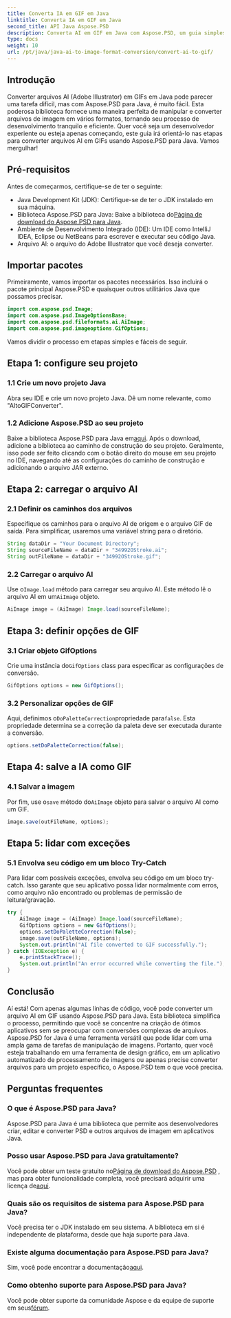 ```yaml
---
title: Converta IA em GIF em Java
linktitle: Converta IA em GIF em Java
second_title: API Java Aspose.PSD
description: Converta AI em GIF em Java com Aspose.PSD, um guia simples e eficiente para desenvolvedores. Aprenda os pré-requisitos, etapas e perguntas frequentes para uma conversão perfeita.
type: docs
weight: 10
url: /pt/java/java-ai-to-image-format-conversion/convert-ai-to-gif/
---
```

## Introdução
Converter arquivos AI (Adobe Illustrator) em GIFs em Java pode parecer uma tarefa difícil, mas com Aspose.PSD para Java, é muito fácil. Esta poderosa biblioteca fornece uma maneira perfeita de manipular e converter arquivos de imagem em vários formatos, tornando seu processo de desenvolvimento tranquilo e eficiente. Quer você seja um desenvolvedor experiente ou esteja apenas começando, este guia irá orientá-lo nas etapas para converter arquivos AI em GIFs usando Aspose.PSD para Java. Vamos mergulhar!
## Pré-requisitos
Antes de começarmos, certifique-se de ter o seguinte:
- Java Development Kit (JDK): Certifique-se de ter o JDK instalado em sua máquina.
- Biblioteca Aspose.PSD para Java: Baixe a biblioteca do[Página de download do Aspose.PSD para Java](https://releases.aspose.com/psd/java/).
- Ambiente de Desenvolvimento Integrado (IDE): Um IDE como IntelliJ IDEA, Eclipse ou NetBeans para escrever e executar seu código Java.
- Arquivo AI: o arquivo do Adobe Illustrator que você deseja converter.
## Importar pacotes
Primeiramente, vamos importar os pacotes necessários. Isso incluirá o pacote principal Aspose.PSD e quaisquer outros utilitários Java que possamos precisar.
```java
import com.aspose.psd.Image;
import com.aspose.psd.ImageOptionsBase;
import com.aspose.psd.fileformats.ai.AiImage;
import com.aspose.psd.imageoptions.GifOptions;
```
Vamos dividir o processo em etapas simples e fáceis de seguir.
## Etapa 1: configure seu projeto
### 1.1 Crie um novo projeto Java
Abra seu IDE e crie um novo projeto Java. Dê um nome relevante, como "AItoGIFConverter".
### 1.2 Adicione Aspose.PSD ao seu projeto
 Baixe a biblioteca Aspose.PSD para Java em[aqui](https://releases.aspose.com/psd/java/). Após o download, adicione a biblioteca ao caminho de construção do seu projeto. Geralmente, isso pode ser feito clicando com o botão direito do mouse em seu projeto no IDE, navegando até as configurações do caminho de construção e adicionando o arquivo JAR externo.
## Etapa 2: carregar o arquivo AI
### 2.1 Definir os caminhos dos arquivos
Especifique os caminhos para o arquivo AI de origem e o arquivo GIF de saída. Para simplificar, usaremos uma variável string para o diretório.
```java
String dataDir = "Your Document Directory";
String sourceFileName = dataDir + "34992OStroke.ai";
String outFileName = dataDir + "34992OStroke.gif";
```
### 2.2 Carregar o arquivo AI
 Use o`Image.load` método para carregar seu arquivo AI. Este método lê o arquivo AI em um`AiImage` objeto.
```java
AiImage image = (AiImage) Image.load(sourceFileName);
```
## Etapa 3: definir opções de GIF
### 3.1 Criar objeto GifOptions
 Crie uma instância do`GifOptions` class para especificar as configurações de conversão.
```java
GifOptions options = new GifOptions();
```
### 3.2 Personalizar opções de GIF
 Aqui, definimos o`DoPaletteCorrection`propriedade para`false`. Esta propriedade determina se a correção da paleta deve ser executada durante a conversão.
```java
options.setDoPaletteCorrection(false);
```
## Etapa 4: salve a IA como GIF
### 4.1 Salvar a imagem
 Por fim, use o`save` método do`AiImage` objeto para salvar o arquivo AI como um GIF.
```java
image.save(outFileName, options);
```
## Etapa 5: lidar com exceções
### 5.1 Envolva seu código em um bloco Try-Catch
Para lidar com possíveis exceções, envolva seu código em um bloco try-catch. Isso garante que seu aplicativo possa lidar normalmente com erros, como arquivo não encontrado ou problemas de permissão de leitura/gravação.
```java
try {
    AiImage image = (AiImage) Image.load(sourceFileName);
    GifOptions options = new GifOptions();
    options.setDoPaletteCorrection(false);
    image.save(outFileName, options);
    System.out.println("AI file converted to GIF successfully.");
} catch (IOException e) {
    e.printStackTrace();
    System.out.println("An error occurred while converting the file.");
}
```
## Conclusão
Aí está! Com apenas algumas linhas de código, você pode converter um arquivo AI em GIF usando Aspose.PSD para Java. Esta biblioteca simplifica o processo, permitindo que você se concentre na criação de ótimos aplicativos sem se preocupar com conversões complexas de arquivos. 
Aspose.PSD for Java é uma ferramenta versátil que pode lidar com uma ampla gama de tarefas de manipulação de imagens. Portanto, quer você esteja trabalhando em uma ferramenta de design gráfico, em um aplicativo automatizado de processamento de imagens ou apenas precise converter arquivos para um projeto específico, o Aspose.PSD tem o que você precisa.
## Perguntas frequentes
### O que é Aspose.PSD para Java?
Aspose.PSD para Java é uma biblioteca que permite aos desenvolvedores criar, editar e converter PSD e outros arquivos de imagem em aplicativos Java.
### Posso usar Aspose.PSD para Java gratuitamente?
 Você pode obter um teste gratuito no[Página de download do Aspose.PSD](https://releases.aspose.com/) , mas para obter funcionalidade completa, você precisará adquirir uma licença de[aqui](https://purchase.aspose.com/buy).
### Quais são os requisitos de sistema para Aspose.PSD para Java?
Você precisa ter o JDK instalado em seu sistema. A biblioteca em si é independente de plataforma, desde que haja suporte para Java.
### Existe alguma documentação para Aspose.PSD para Java?
 Sim, você pode encontrar a documentação[aqui](https://reference.aspose.com/psd/java/).
### Como obtenho suporte para Aspose.PSD para Java?
Você pode obter suporte da comunidade Aspose e da equipe de suporte em seus[fórum](https://forum.aspose.com/c/psd/34).